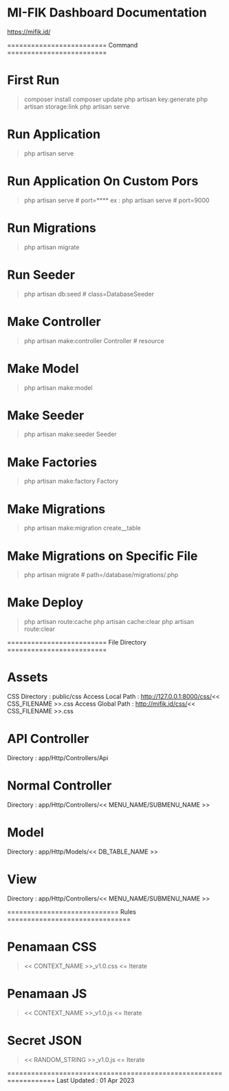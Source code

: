 # MI-FIK Dashboard Documentation
https://mifik.id/

========================= Command =========================
# First Run
> composer install
> composer update
> php artisan key:generate
> php artisan storage:link
> php artisan serve

# Run Application
> php artisan serve

# Run Application On Custom Pors
> php artisan serve # port=****
ex : php artisan serve # port=9000

# Run Migrations
> php artisan migrate

# Run Seeder
> php artisan db:seed # class=DatabaseSeeder

# Make Controller
> php artisan make:controller <NAMA-Controller>Controller # resource

# Make Model
> php artisan make:model <NAMA-Model>

# Make Seeder
> php artisan make:seeder <NAMA-TABEL>Seeder

# Make Factories
> php artisan make:factory <NAMA-TABEL>Factory

# Make Migrations
> php artisan make:migration create_<NAMA-TABEL>_table

# Make Migrations on Specific File
> php artisan migrate # path=/database/migrations/<NAMA-FILE>.php

# Make Deploy
> php artisan route:cache
> php artisan cache:clear
> php artisan route:clear

========================= File Directory =========================
# Assets
CSS
Directory               : public/css
Access Local Path       : http://127.0.0.1:8000/css/<< CSS_FILENAME >>.css
Access Global Path      : http://mifik.id/css/<< CSS_FILENAME >>.css

# API Controller
Directory               : app/Http/Controllers/Api

# Normal Controller
Directory               : app/Http/Controllers/<< MENU_NAME/SUBMENU_NAME >>

# Model
Directory               : app/Http/Models/<< DB_TABLE_NAME >>

# View
Directory               : app/Http/Controllers/<< MENU_NAME/SUBMENU_NAME >>

============================ Rules ===============================
# Penamaan CSS 
> << CONTEXT_NAME >>_v1.0.css                       <= Iterate

# Penamaan JS
> << CONTEXT_NAME >>_v1.0.js                        <= Iterate

# Secret JSON
> << RANDOM_STRING >>_v1.0.js                       <= Iterate

==================================================================
Last Updated : 01 Apr 2023